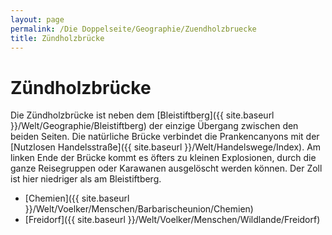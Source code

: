 ```yaml
---
layout: page
permalink: /Die Doppelseite/Geographie/Zuendholzbruecke
title: Zündholzbrücke
---
```


# Zündholzbrücke

Die Zündholzbrücke ist neben dem [Bleistiftberg]({{ site.baseurl }}/Welt/Geographie/Bleistiftberg) der einzige Übergang zwischen den beiden Seiten. Die natürliche Brücke verbindet die Prankencanyons mit der [Nutzlosen Handelsstraße]({{ site.baseurl }}/Welt/Handelswege/Index). Am linken Ende der Brücke kommt es öfters zu kleinen Explosionen, durch die ganze Reisegruppen oder Karawanen ausgelöscht werden können. Der Zoll ist hier niedriger als am Bleistiftberg.

- [Chemien]({{ site.baseurl }}/Welt/Voelker/Menschen/Barbarischeunion/Chemien)
- [Freidorf]({{ site.baseurl }}/Welt/Voelker/Menschen/Wildlande/Freidorf)

